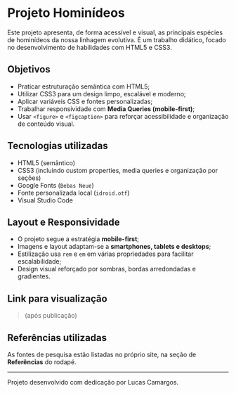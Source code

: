 # Projeto Hominídeos

Este projeto apresenta, de forma acessível e visual, as principais espécies de hominídeos da nossa linhagem evolutiva. É um trabalho didático, focado no desenvolvimento de habilidades com HTML5 e CSS3.

## Objetivos

- Praticar estruturação semântica com HTML5;
- Utilizar CSS3 para um design limpo, escalável e moderno;
- Aplicar variáveis CSS e fontes personalizadas;
- Trabalhar responsividade com **Media Queries (mobile-first)**;
- Usar `<figure>` e `<figcaption>` para reforçar acessibilidade e organização de conteúdo visual.

## Tecnologias utilizadas

- HTML5 (semântico)
- CSS3 (incluindo custom properties, media queries e organização por seções)
- Google Fonts (`Bebas Neue`)
- Fonte personalizada local (`idroid.otf`)
- Visual Studio Code

## Layout e Responsividade

- O projeto segue a estratégia **mobile-first**;
- Imagens e layout adaptam-se a **smartphones, tablets e desktops**;
- Estilização usa `rem` e `em` em várias propriedades para facilitar escalabilidade;
- Design visual reforçado por sombras, bordas arredondadas e gradientes.


##  Link para visualização

> (após publicação)

## Referências utilizadas

As fontes de pesquisa estão listadas no próprio site, na seção de **Referências** do rodapé.

---

Projeto desenvolvido com dedicação por Lucas Camargos.


